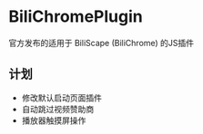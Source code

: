 # BiliChromePlugin
官方发布的适用于 BiliScape (BiliChrome) 的JS插件   
   
## 计划
- 修改默认启动页面插件
- 自动跳过视频赞助商
- 播放器触摸屏操作

